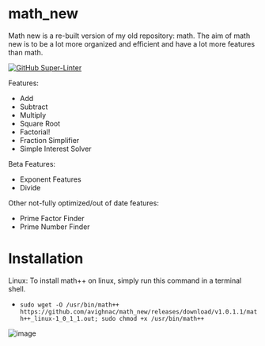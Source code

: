 # math_new
Math new is a re-built version of my old repository: math. The aim of math new is to be a lot more organized and efficient and have a lot more features than math. 

[![GitHub Super-Linter](https://github.com/avighnac/math_new/workflows/Lint%20Code%20Base/badge.svg)](https://github.com/marketplace/actions/super-linter)

Features:
- Add
- Subtract
- Multiply
- Square Root
- Factorial!
- Fraction Simplifier
- Simple Interest Solver

Beta Features:
- Exponent Features
- Divide

Other not-fully optimized/out of date features:
- Prime Factor Finder
- Prime Number Finder

# Installation
 Linux: To install math++ on linux, simply run this command in a terminal shell.
 - `sudo wget -O /usr/bin/math++ https://github.com/avighnac/math_new/releases/download/v1.0.1.1/math++_linux-1_0_1_1.out; sudo chmod +x /usr/bin/math++`

 ![image](https://user-images.githubusercontent.com/74564976/159434335-b0f80b5d-db39-48e2-b774-61bf255f4b3f.png)

